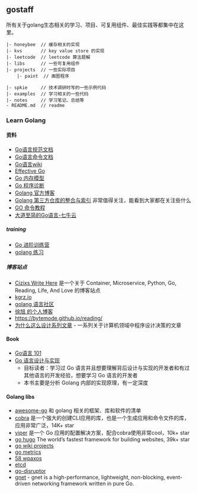 
## gostaff

所有关于golang生态相关的学习、项目、可复用组件、最佳实践等都集中在这里。

```
|- honeybee  // 缓存相关的实现
|- kvs       // key value store 的实现
|- leetcode  // leetcode 算法题解
|- libs      // 一些可复用组件
|- projects  // 一些实际项目
    |- paint  // 画图程序

|- spkie     // 技术调研时写的一些示例代码
|- examples  // 学习相关的一些代码
|- notes     // 学习笔记、总结等
- README.md  // readme
```

### Learn Golang

#### 资料

- [Go语言规范文档](https://golang.google.cn/ref/spec)
- [Go语言命令文档](https://golang.google.cn/doc/cmd)
- [Go语言wiki](https://github.com/golang/go/wiki)
- [Effective Go](https://golang.google.cn/doc/effective_go.html)
- [Go 内存模型](https://golang.google.cn/ref/mem)
- [Go 程序诊断](https://golang.google.cn/doc/diagnostics.html)
- [Golang 官方博客](https://blog.golang.org/index)
- [Golang 第三方仓库的整合与索引](https://libs.garden/go) 非常值得关注，能看到大家都在关注些什么
- [GO 命令教程](https://github.com/hyper0x/go_command_tutorial)
- [大道至简的Go语言-七牛云](http://open.qiniu.us/go-next-c.pdf)

##### training

- [Go 进阶训练营](https://pan.baidu.com/disk/main?from=oldversion#/index?category=all&path=%2F%E6%9C%80%E6%96%B0%E8%AE%AD%E7%BB%83%E8%90%A5%E8%B5%84%E6%96%99%2FGo%E8%BF%9B%E9%98%B6%E8%AE%AD%E7%BB%83%E8%90%A5%E7%AC%AC%E5%9B%9B%E6%9C%9F)
- [golang 练习](https://github.com/cncamp/golang)

##### 博客站点

- [Cizixs Write Here](https://cizixs.com/) 是一个关于 Container, Microservice, Python, Go, Reading, Life, And Love 的博客站点
- [kgrz.io](https://kgrz.io/)
- [golang 语言社区](https://www.kancloud.cn/cserli/golang)
- [徐旭 的个人博客](https://note.mogutou.xyz/)
- https://bytemode.github.io/reading/
- [为什么这么设计系列文章](https://draveness.me/whys-the-design/) - 一系列关于计算机领域中程序设计决策的文章

#### Book

- [Go语言 101](https://gfw.go101.org/article/101.html)
- [Go 语言设计与实现](https://draveness.me/golang/)
  - 目标读者：学习过 Go 语言并且想要理解背后设计与实现的开发者和有过其他语言的开发经验，想要学习 Go 语言的开发者
  - 本书主要是分析 Golang 内部的实现原理，有一定深度

#### Golang libs

- [awesome-go](https://github.com/avelino/awesome-go) 和 golang 相关的框架、库和软件的清单
- [cobra](https://github.com/spf13/cobra) 是一个强大的创建CLI应用的库，也是一个生成应用和命令文件的库，应用非常广泛，14K+ star
- [viper](https://github.com/spf13/viper) 是一个 Go 应用的配置解决方案，配合cobra使用非常cool，10k+ star
- [go hugo](https://gohugo.io/) The world’s fastest framework for building websites, 39k+ star
- [go wiki projects](https://github.com/golang/go/wiki/Projects)
- [go metrics](https://github.com/rcrowley/go-metrics)
- [58 wpaxos](https://github.com/wuba/WPaxos)
- [etcd](https://github.com/etcd-io/etcd)
- [go-disruptor](https://github.com/smartystreets-prototypes/go-disruptor)
- [gnet](https://github.com/panjf2000/gnet) - gnet is a high-performance, lightweight, non-blocking, event-driven networking framework written in pure Go.
